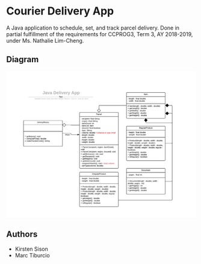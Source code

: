 # Courier Delivery App

A Java application to schedule, set, and track parcel delivery. Done in partial fulfillment of the requirements for CCPROG3, Term 3, AY 2018-2019, under Ms. Nathalie Lim-Cheng.

## Diagram

![UML Diagram as of 24 June 2019](uml/DeliveryApp.png)

## Authors
- Kirsten Sison
- Marc Tiburcio
